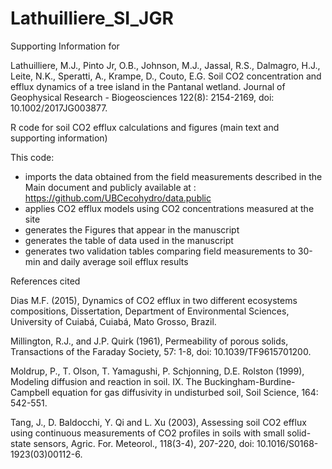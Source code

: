 # Lathuilliere_SI_JGR
Supporting Information for 

Lathuilliere, M.J., Pinto Jr, O.B., Johnson, M.J., Jassal, R.S., Dalmagro, H.J.,
Leite, N.K., Speratti, A., Krampe, D., Couto, E.G. Soil CO2 concentration and 
efflux dynamics of a tree island in the Pantanal wetland. Journal of Geophysical Research - Biogeosciences 122(8): 2154-2169,
doi: 10.1002/2017JG003877.

R code for soil CO2 efflux calculations and figures (main text and supporting information) 

This code:
- imports the data obtained from the field measurements described in the Main document
  and publicly available at : https://github.com/UBCecohydro/data.public
- applies CO2 efflux models using CO2 concentrations measured at the site
- generates the Figures that appear in the manuscript
- generates the table of data used in the manuscript
- generates two validation tables comparing field measurements to 30-min and daily average soil efflux results

References cited 

Dias M.F. (2015), Dynamics of CO2 efflux in two different ecosystems compositions, Dissertation, Department of Environmental Sciences, University of Cuiabá, Cuiabá, Mato Grosso, Brazil.

Millington, R.J., and J.P. Quirk (1961), Permeability of porous solids, Transactions of the Faraday Society, 57: 1-8, 
doi: 10.1039/TF9615701200.

Moldrup, P., T. Olson, T. Yamagushi, P. Schjonning, D.E. Rolston (1999), Modeling diffusion and reaction in soil. IX. The Buckingham-Burdine-Campbell equation for gas diffusivity in undisturbed soil, Soil Science, 164: 542-551.

Tang, J., D. Baldocchi, Y. Qi and L. Xu (2003), Assessing soil CO2 efflux using continuous measurements of CO2 profiles in soils with small solid-state sensors, Agric. For. Meteorol., 118(3-4), 207-220, doi: 10.1016/S0168-1923(03)00112-6. 
